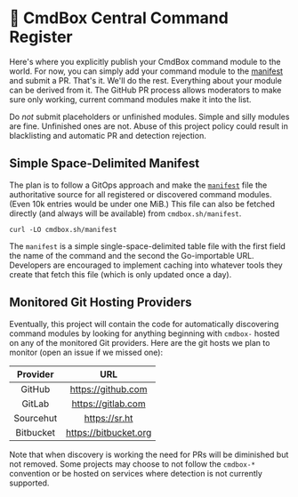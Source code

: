 # 🍱 CmdBox Central Command Register

Here's where you explicitly publish your CmdBox command module to the
world. For now, you can simply add your command module to the
[manifest](manifest) and submit a PR. That's it. We'll do the rest.
Everything about your module can be derived from it. The GitHub PR
process allows moderators to make sure only working, current command
modules make it into the list.

Do *not* submit placeholders or unfinished modules. Simple and silly
modules are fine. Unfinished ones are not. Abuse of this project policy
could result in blacklisting and automatic PR and detection rejection.

## Simple Space-Delimited Manifest

The plan is to follow a GitOps approach and make the
[`manifest`](manifest) file the authoritative source for all registered
or discovered command modules. (Even 10k entries would be under one
MiB.) This file can also be fetched directly (and always will be
available) from `cmdbox.sh/manifest`.

```
curl -LO cmdbox.sh/manifest
```

The `manifest` is a simple single-space-delimited table file with the
first field the name of the command and the second the Go-importable
URL. Developers are encouraged to implement caching into whatever tools
they create that fetch this file (which is only updated once a day).

## Monitored Git Hosting Providers

Eventually, this project will contain the code for automatically
discovering command modules by looking for anything beginning with
`cmdbox-` hosted on any of the monitored Git providers. Here are the git
hosts we plan to monitor (open an issue if we missed one):

Provider|URL
:-:|:-:
GitHub|<https://github.com>
GitLab|<https://gitlab.com>
Sourcehut|<https://sr.ht>
Bitbucket|<https://bitbucket.org>

Note that when discovery is working the need for PRs will be diminished
but not removed. Some projects may choose to not follow the `cmdbox-*`
convention or be hosted on services where detection is not currently
supported.
